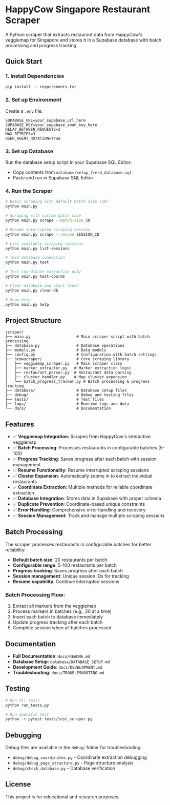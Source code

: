 # HappyCow Singapore Restaurant Scraper

A Python scraper that extracts restaurant data from HappyCow's veggiemap for Singapore and stores it in a Supabase database with batch processing and progress tracking.

## Quick Start

### 1. Install Dependencies
```bash
pip install -r requirements.txt
```

### 2. Set up Environment
Create a `.env` file:
```env
SUPABASE_URL=your_supabase_url_here
SUPABASE_KEY=your_supabase_anon_key_here
DELAY_BETWEEN_REQUESTS=2
MAX_RETRIES=3
USER_AGENT_ROTATION=True
```

### 3. Set up Database
Run the database setup script in your Supabase SQL Editor:
- Copy contents from `database/setup_fresh_database.sql`
- Paste and run in Supabase SQL Editor

### 4. Run the Scraper
```bash
# Basic scraping with default batch size (20)
python main.py

# Scraping with custom batch size
python main.py scrape --batch-size 50

# Resume interrupted scraping session
python main.py scrape --resume SESSION_ID

# List available scraping sessions
python main.py list-sessions

# Test database connection
python main.py test

# Test coordinate extraction only
python main.py test-coords

# Clear database and start fresh
python main.py clear-db

# Show help
python main.py help
```

## Project Structure

```
scraper/
├── main.py                    # Main scraper script with batch processing
├── database.py                # Database operations
├── models.py                  # Data models
├── config.py                  # Configuration with batch settings
├── hcowscraper/               # Core scraping library
│   ├── veggiemap_scraper.py   # Main scraper class
│   ├── marker_extractor.py   # Marker extraction logic
│   ├── restaurant_parser.py  # Restaurant data parsing
│   ├── cluster_handler.py    # Map cluster expansion
│   └── batch_progress_tracker.py # Batch processing & progress tracking
├── database/                  # Database setup files
├── debug/                     # Debug and testing files
├── tests/                     # Test files
├── logs/                      # Runtime logs and data
└── docs/                      # Documentation
```

## Features

- ✅ **Veggiemap Integration**: Scrapes from HappyCow's interactive veggiemap
- ✅ **Batch Processing**: Processes restaurants in configurable batches (5-100)
- ✅ **Progress Tracking**: Saves progress after each batch with session management
- ✅ **Resume Functionality**: Resume interrupted scraping sessions
- ✅ **Cluster Expansion**: Automatically zooms in to extract individual restaurants
- ✅ **Coordinate Extraction**: Multiple methods for reliable coordinate extraction
- ✅ **Database Integration**: Stores data in Supabase with proper schema
- ✅ **Duplicate Prevention**: Coordinate-based unique constraints
- ✅ **Error Handling**: Comprehensive error handling and recovery
- ✅ **Session Management**: Track and manage multiple scraping sessions

## Batch Processing

The scraper processes restaurants in configurable batches for better reliability:

- **Default batch size**: 20 restaurants per batch
- **Configurable range**: 5-100 restaurants per batch
- **Progress tracking**: Saves progress after each batch
- **Session management**: Unique session IDs for tracking
- **Resume capability**: Continue interrupted sessions

### Batch Processing Flow:
1. Extract all markers from the veggiemap
2. Process markers in batches (e.g., 20 at a time)
3. Insert each batch to database immediately
4. Update progress tracking after each batch
5. Complete session when all batches processed

## Documentation

- **Full Documentation**: `docs/README.md`
- **Database Setup**: `database/DATABASE_SETUP.md`
- **Development Guide**: `docs/DEVELOPMENT.md`
- **Troubleshooting**: `docs/TROUBLESHOOTING.md`

## Testing

```bash
# Run all tests
python run_tests.py

# Run specific test
python -m pytest tests/test_scraper.py
```

## Debugging

Debug files are available in the `debug/` folder for troubleshooting:
- `debug/debug_coordinates.py` - Coordinate extraction debugging
- `debug/debug_page_structure.py` - Page structure analysis
- `debug/check_database.py` - Database verification

## License

This project is for educational and research purposes.